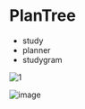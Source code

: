 # PlanTree
- study
- planner
- studygram

![1](https://github.com/user-attachments/assets/a110dd47-532e-4d16-8c77-0e2786d2b717)

![image](https://github.com/user-attachments/assets/fdcd5809-b2bb-452a-9eeb-836eb1dbe0cc)
